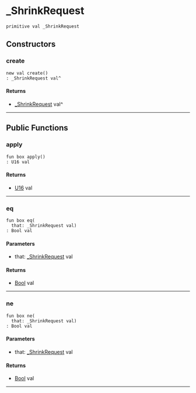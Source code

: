 # _ShrinkRequest

```pony
primitive val _ShrinkRequest
```

## Constructors

### create

```pony
new val create()
: _ShrinkRequest val^
```

#### Returns

* [_ShrinkRequest](wallaroo_labs-messages-_ShrinkRequest) val^

---

## Public Functions

### apply

```pony
fun box apply()
: U16 val
```

#### Returns

* [U16](builtin-U16) val

---

### eq

```pony
fun box eq(
  that: _ShrinkRequest val)
: Bool val
```
#### Parameters

*   that: [_ShrinkRequest](wallaroo_labs-messages-_ShrinkRequest) val

#### Returns

* [Bool](builtin-Bool) val

---

### ne

```pony
fun box ne(
  that: _ShrinkRequest val)
: Bool val
```
#### Parameters

*   that: [_ShrinkRequest](wallaroo_labs-messages-_ShrinkRequest) val

#### Returns

* [Bool](builtin-Bool) val

---

